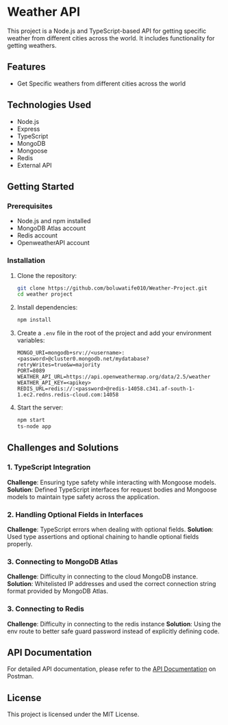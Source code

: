 # Weather API

This project is a Node.js and TypeScript-based API for getting specific weather from different cities across the world. It includes functionality for getting weathers.

## Features

- Get Specific weathers from different cities across the world

## Technologies Used

- Node.js
- Express
- TypeScript
- MongoDB
- Mongoose
- Redis
- External API

## Getting Started

### Prerequisites

- Node.js and npm installed
- MongoDB Atlas account
- Redis account
- OpenweatherAPI account

### Installation

1. Clone the repository:

    ```sh
    git clone https://github.com/boluwatife010/Weather-Project.git
    cd weather project
    ```

2. Install dependencies:

    ```sh
    npm install
    ```

3. Create a `.env` file in the root of the project and add your environment variables:

    ```env
    MONGO_URI=mongodb+srv://<username>:<password>@cluster0.mongodb.net/mydatabase?retryWrites=true&w=majority
    PORT=8089
    WEATHER_API_URL=https://api.openweathermap.org/data/2.5/weather
    WEATHER_API_KEY=<apikey>
    REDIS_URL=redis://:<password>@redis-14058.c341.af-south-1-1.ec2.redns.redis-cloud.com:14058

    ```

4. Start the server:

    ```sh
    npm start
    ts-node app
    ```
## Challenges and Solutions

### 1. TypeScript Integration

**Challenge**: Ensuring type safety while interacting with Mongoose models.
**Solution**: Defined TypeScript interfaces for request bodies and Mongoose models to maintain type safety across the application.

### 2. Handling Optional Fields in Interfaces

**Challenge**: TypeScript errors when dealing with optional fields.
**Solution**: Used type assertions and optional chaining to handle optional fields properly.

### 3. Connecting to MongoDB Atlas

**Challenge**: Difficulty in connecting to the cloud MongoDB instance.
**Solution**: Whitelisted IP addresses and used the correct connection string format provided by MongoDB Atlas.

### 3. Connecting to Redis

**Challenge**: Difficulty in connecting to the redis instance
**Solution**: Using the env route to better safe guard password instead of explicitly defining code.


## API Documentation

For detailed API documentation, please refer to the [API Documentation](https://documenter.getpostman.com/view/29099038/2sAXjF6trB) on Postman.

## License

This project is licensed under the MIT License.
